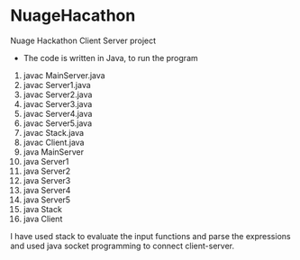 # NuageHacathon
Nuage Hackathon Client Server project
* The code is written in Java, to run the program
1) javac MainServer.java
2) javac Server1.java
3) javac Server2.java
4) javac Server3.java
5) javac Server4.java
5) javac Server5.java
6) javac Stack.java
7) javac Client.java
8) java MainServer
9) java Server1
10) java Server2
11) java Server3
12) java Server4
13) java Server5
14) java Stack
15) java Client

I have used stack to evaluate the input functions and parse the expressions and used java socket programming to connect client-server.
